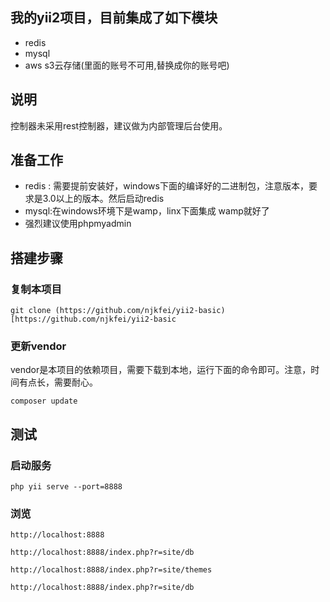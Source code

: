 ## 我的yii2项目，目前集成了如下模块
* redis
* mysql
* aws s3云存储(里面的账号不可用,替换成你的账号吧)
 
## 说明
控制器未采用rest控制器，建议做为内部管理后台使用。

## 准备工作
* redis : 需要提前安装好，windows下面的编译好的二进制包，注意版本，要求是3.0以上的版本。然后启动redis
* mysql:在windows环境下是wamp，linx下面集成 wamp就好了
* 强烈建议使用phpmyadmin

## 搭建步骤
### 复制本项目
```
git clone (https://github.com/njkfei/yii2-basic)[https://github.com/njkfei/yii2-basic
```
### 更新vendor
  vendor是本项目的依赖项目，需要下载到本地，运行下面的命令即可。注意，时间有点长，需要耐心。
```
composer update
```

## 测试
### 启动服务
```
php yii serve --port=8888
```

### 浏览
```
http://localhost:8888
```
```
http://localhost:8888/index.php?r=site/db
```

```
http://localhost:8888/index.php?r=site/themes
```

```
http://localhost:8888/index.php?r=site/db
```
